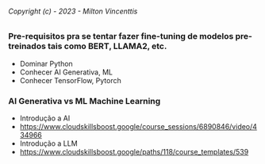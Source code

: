 ###### Copyright (c) - 2023 - Milton Vincenttis

### Pre-requisitos pra se tentar fazer fine-tuning de modelos pre-treinados tais como BERT, LLAMA2, etc.
* Dominar Python
* Conhecer AI Generativa, ML
* Conhecer TensorFlow, Pytorch
  
### AI Generativa vs ML Machine Learning
*  Introdução a AI 
  *  https://www.cloudskillsboost.google/course_sessions/6890846/video/434966
*  Introdução a LLM
  *  https://www.cloudskillsboost.google/paths/118/course_templates/539  
